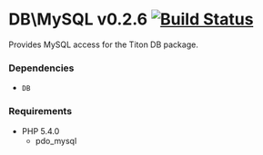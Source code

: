 # DB\MySQL v0.2.6 [![Build Status](https://travis-ci.org/titon/db-mysql.png)](https://travis-ci.org/titon/db-mysql) #

Provides MySQL access for the Titon DB package.

### Dependencies ###

* `DB`

### Requirements ###

* PHP 5.4.0
    * pdo_mysql